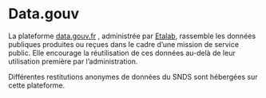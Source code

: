 # Data.gouv

La plateforme [data.gouv.fr](https://www.data.gouv.fr/fr/) , administrée par [Etalab](https://www.etalab.gouv.fr/), rassemble les données publiques produites ou reçues dans le cadre d’une mission de service public. Elle encourage la réutilisation de ces données au-delà de leur utilisation première par l’administration.

Différentes restitutions anonymes de données du SNDS sont hébergées sur cette plateforme.
